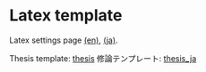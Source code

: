 # Latex template

Latex settings page [(en)](https://kkensuke.github.io/myjb-en/pages/latex/latex.html), [(ja)](https://kkensuke.github.io/myjb-ja/pages/latex/latex.html).

Thesis template: [thesis](https://github.com/kkensuke/latex-template/tree/main/thesis)
修論テンプレート: [thesis_ja](https://github.com/kkensuke/latex-template/tree/main/thesis_ja)
